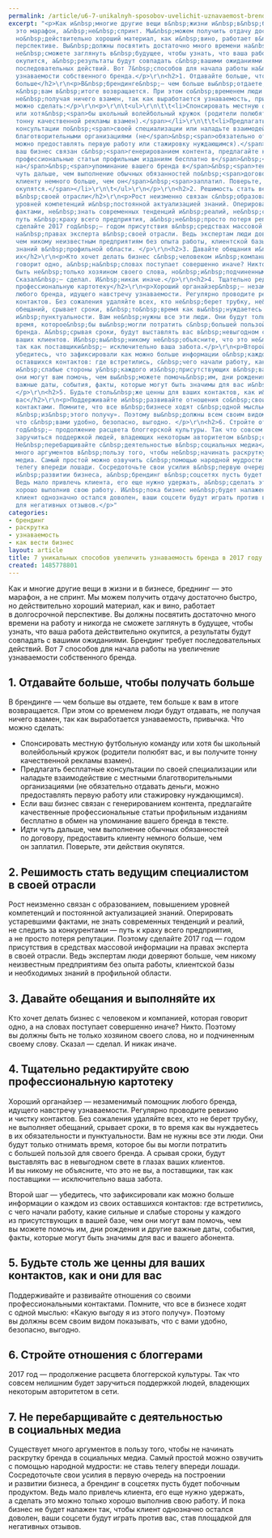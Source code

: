 ```yaml
---
permalink: /article/u6-7-unikalnyh-sposobov-uvelichit-uznavaemost-brenda-v-2017-godu
excerpt: "<p>Как и&nbsp;многие другие вещи в&nbsp;жизни и&nbsp;в&nbsp;бизнесе, бреднинг&nbsp;—
  это марафон, а&nbsp;не&nbsp;спринт. Мы&nbsp;можем получить отдачу достаточно быстро,
  но&nbsp;действительно хороший материал, как и&nbsp;вино, работает в&nbsp;долгосрочной
  перспективе. Вы&nbsp;должны посвятить достаточно много времени на&nbsp;работу и&nbsp;никогда
  не&nbsp;сможете заглянуть в&nbsp;будущее, чтобы узнать, что ваша работа действительно
  окупится, а&nbsp;результаты будут совпадать с&nbsp;вашими ожиданиями. Брендинг требует
  последовательных действий. Вот 7&nbsp;способов для начала работы на&nbsp;увеличение
  узнаваемости собственного бренда.</p>\r\n<h2>1. Отдавайте больше, чтобы получать
  больше</h2>\r\n<p>В&nbsp;брендинге&nbsp;— чем больше вы&nbsp;отдаете, тем больше
  к&nbsp;вам в&nbsp;итоге возвращается. При этом со&nbsp;временем люди будут отдавать,
  не&nbsp;получая ничего взамен, так как выработается узнаваемость, привычка. Что
  можно сделать:</p>\r\n<p>\r\n\t<ul>\r\n\t\t<li>Спонсировать местную футбольную команду
  или хотя&nbsp;<span>бы школьный волейбольный кружок (родители полюбят вас, и</span>&nbsp;<span>вы</span>&nbsp;<span>получите
  тонну качественной рекламы взамен).</span></li>\r\n\t\t<li>Предлагать бесплатные
  консультации по&nbsp;<span>своей специализации или наладьте взаимодействие с</span>&nbsp;<span>местными
  благотворительными организациями (не</span>&nbsp;<span>обязательно отдавать деньги,
  можно предоставлять первую работу или стажировку нуждающимся).</span></li>\r\n\t\t<li>Если
  ваш бизнес связан с&nbsp;<span>генерированием контента, предлагайте качественные
  профессиональные статьи профильным изданиям бесплатно в</span>&nbsp;<span>обмен
  на</span>&nbsp;<span>упоминание вашего бренда в</span>&nbsp;<span>тексте.</span></li>\r\n\t\t<li>Идти
  чуть дальше, чем выполнение обычных обязанностей по&nbsp;<span>договору, предоставить
  клиенту немного больше, чем он</span>&nbsp;<span>заплатил. Поверьте, эти действия
  окупятся.</span></li>\r\n\t</ul>\r\n</p>\r\n<h2>2. Решимость стать ведущим специалистом
  в&nbsp;своей отрасли</h2>\r\n<p>Рост неизменно связан с&nbsp;образованием, повышением
  уровней компетенций и&nbsp;постоянной актуализацией знаний. Оперировать устаревшими
  фактами, не&nbsp;знать современных тенденций и&nbsp;реалий, не&nbsp;следить за&nbsp;конкурентами&nbsp;—
  путь к&nbsp;краху всего предприятия, а&nbsp;не&nbsp;просто потеря репутации. Поэтому
  сделайте 2017 год&nbsp;— годом присутствия в&nbsp;средствах массовой информации
  на&nbsp;правах эксперта в&nbsp;своей отрасли. Ведь экспертам люди доверяют больше,
  чем никому неизвестным предприятиям без опыта работы, клиентской базы и&nbsp;необходимых
  знаний в&nbsp;профильной области. </p>\r\n<h2>3. Давайте обещания и&nbsp;выполняйте
  их</h2>\r\n<p>Кто хочет делать бизнес с&nbsp;человеком и&nbsp;компанией, которая
  говорит одно, а&nbsp;на&nbsp;словах поступает совершенно иначе? Никто. Поэтому вы&nbsp;должны
  быть не&nbsp;только хозяином своего слова, но&nbsp;и&nbsp;подчиненным своему слову.
  Сказал&nbsp;— сделал. И&nbsp;никак иначе.</p>\r\n<h2>4. Тщательно редактируйте свою
  профессиональную картотеку</h2>\r\n<p>Хороший органайзер&nbsp;— незаменимый помощник
  любого бренда, идущего навстречу узнаваемости. Регулярно проводите ревизию и&nbsp;чистку
  контактов. Без сожаления удаляйте всех, кто не&nbsp;берет трубку, не&nbsp;выполняет
  обещаний, срывает сроки, в&nbsp;то&nbsp;время как вы&nbsp;нуждаетесь в&nbsp;их&nbsp;обязательности
  и&nbsp;пунктуальности. Вам не&nbsp;нужны все эти люди. Они будут только отнимать
  время, которое&nbsp;бы вы&nbsp;могли потратить с&nbsp;большей пользой для своего
  бренда. А&nbsp;срывая сроки, будут выставлять вас в&nbsp;невыгодном свете в&nbsp;глазах
  ваших клиентов. И&nbsp;вы&nbsp;никому не&nbsp;объясните, что это не&nbsp;вы, а&nbsp;поставщики,
  так как поставщики&nbsp;— исключительно ваша забота.</p>\r\n<p>Второй шаг&nbsp;—
  убедитесь, что зафиксировали как можно больше информации о&nbsp;каждом из&nbsp;своих
  оставшихся контактов: где встретились, с&nbsp;чего начали работу, какие сильные
  и&nbsp;слабые стороны у&nbsp;каждого из&nbsp;присутствующих в&nbsp;вашей базе, чем
  они могут вам помочь, чем вы&nbsp;можете помочь&nbsp;им, дни рождения и&nbsp;другие
  важные даты, события, факты, которые могут быть значимы для вас и&nbsp;вашего абонента.
  </p>\r\n<h2>5. Будьте столь&nbsp;же ценны для ваших контактов, как и&nbsp;они для
  вас</h2>\r\n<p>Поддерживайте и&nbsp;развивайте отношения со&nbsp;своими профессиональными
  контактами. Помните, что все в&nbsp;бизнесе ходят с&nbsp;одной мыслью: «Какую выгоду
  я&nbsp;из&nbsp;этого получу». Поэтому вы&nbsp;должны всем своим видом показывать,
  что с&nbsp;вами удобно, безопасно, выгодно. </p>\r\n<h2>6. Стройте отношения с&nbsp;блоггерами</h2>\r\n<p>2017
  год&nbsp;— продолжение расцвета блоггерской культуры. Так что совсем нелишним будет
  заручиться поддержкой людей, владеющих некоторым авторитетом в&nbsp;сети. </p>\r\n<h2>7.
  Не&nbsp;перебарщивайте с&nbsp;деятельностью в&nbsp;социальных медиа</h2>\r\n<p>Существует
  много аргументов в&nbsp;пользу того, чтобы не&nbsp;начинать раскрутку бренда в&nbsp;социальных
  медиа. Самый простой можно озвучить с&nbsp;помощью народной мудрости: не&nbsp;ставь
  телегу впереди лошади. Сосредоточьте свои усилия в&nbsp;первую очередь на&nbsp;построении
  и&nbsp;развитии бизнеса, а&nbsp;брендинг в&nbsp;соцсетях пусть будет побочным продуктом.
  Ведь мало привлечь клиента, его еще нужно удержать, а&nbsp;сделать это можно только
  хорошо выполнив свою работу. И&nbsp;пока бизнес не&nbsp;будет налажен так, чтобы
  клиент однозначно остался доволен, ваши соцсети будут играть против вас, став площадкой
  для негативных отзывов.</p>"
categories:
- брендинг
- раскрутка
- узнаваемость
- как вести бизнес
layout: article
title: 7 уникальных способов увеличить узнаваемость бренда в 2017 году
created: 1485778801
---
```

Как и многие другие вещи в жизни и в бизнесе, бреднинг — это марафон, а не спринт. Мы можем получить отдачу достаточно быстро, но действительно хороший материал, как и вино, работает в долгосрочной перспективе. Вы должны посвятить достаточно много времени на работу и никогда не сможете заглянуть в будущее, чтобы узнать, что ваша работа действительно окупится, а результаты будут совпадать с вашими ожиданиями. Брендинг требует последовательных действий. Вот 7 способов для начала работы на увеличение узнаваемости собственного бренда.

## 1. Отдавайте больше, чтобы получать больше ##

В брендинге — чем больше вы отдаете, тем больше к вам в итоге возвращается. При этом со временем люди будут отдавать, не получая ничего взамен, так как выработается узнаваемость, привычка. Что можно сделать:

 *  Спонсировать местную футбольную команду или хотя бы школьный волейбольный кружок (родители полюбят вас, и вы получите тонну качественной рекламы взамен).
 *  Предлагать бесплатные консультации по своей специализации или наладьте взаимодействие с местными благотворительными организациями (не обязательно отдавать деньги, можно предоставлять первую работу или стажировку нуждающимся).
 *  Если ваш бизнес связан с генерированием контента, предлагайте качественные профессиональные статьи профильным изданиям бесплатно в обмен на упоминание вашего бренда в тексте.
 *  Идти чуть дальше, чем выполнение обычных обязанностей по договору, предоставить клиенту немного больше, чем он заплатил. Поверьте, эти действия окупятся.

## 2. Решимость стать ведущим специалистом в своей отрасли ##

Рост неизменно связан с образованием, повышением уровней компетенций и постоянной актуализацией знаний. Оперировать устаревшими фактами, не знать современных тенденций и реалий, не следить за конкурентами — путь к краху всего предприятия, а не просто потеря репутации. Поэтому сделайте 2017 год — годом присутствия в средствах массовой информации на правах эксперта в своей отрасли. Ведь экспертам люди доверяют больше, чем никому неизвестным предприятиям без опыта работы, клиентской базы и необходимых знаний в профильной области.

## 3. Давайте обещания и выполняйте их ##

Кто хочет делать бизнес с человеком и компанией, которая говорит одно, а на словах поступает совершенно иначе? Никто. Поэтому вы должны быть не только хозяином своего слова, но и подчиненным своему слову. Сказал — сделал. И никак иначе.

## 4. Тщательно редактируйте свою профессиональную картотеку ##

Хороший органайзер — незаменимый помощник любого бренда, идущего навстречу узнаваемости. Регулярно проводите ревизию и чистку контактов. Без сожаления удаляйте всех, кто не берет трубку, не выполняет обещаний, срывает сроки, в то время как вы нуждаетесь в их обязательности и пунктуальности. Вам не нужны все эти люди. Они будут только отнимать время, которое бы вы могли потратить с большей пользой для своего бренда. А срывая сроки, будут выставлять вас в невыгодном свете в глазах ваших клиентов. И вы никому не объясните, что это не вы, а поставщики, так как поставщики — исключительно ваша забота.

Второй шаг — убедитесь, что зафиксировали как можно больше информации о каждом из своих оставшихся контактов: где встретились, с чего начали работу, какие сильные и слабые стороны у каждого из присутствующих в вашей базе, чем они могут вам помочь, чем вы можете помочь им, дни рождения и другие важные даты, события, факты, которые могут быть значимы для вас и вашего абонента.

## 5. Будьте столь же ценны для ваших контактов, как и они для вас ##

Поддерживайте и развивайте отношения со своими профессиональными контактами. Помните, что все в бизнесе ходят с одной мыслью: «Какую выгоду я из этого получу». Поэтому вы должны всем своим видом показывать, что с вами удобно, безопасно, выгодно.

## 6. Стройте отношения с блоггерами ##

2017 год — продолжение расцвета блоггерской культуры. Так что совсем нелишним будет заручиться поддержкой людей, владеющих некоторым авторитетом в сети.

## 7. Не перебарщивайте с деятельностью в социальных медиа ##

Существует много аргументов в пользу того, чтобы не начинать раскрутку бренда в социальных медиа. Самый простой можно озвучить с помощью народной мудрости: не ставь телегу впереди лошади. Сосредоточьте свои усилия в первую очередь на построении и развитии бизнеса, а брендинг в соцсетях пусть будет побочным продуктом. Ведь мало привлечь клиента, его еще нужно удержать, а сделать это можно только хорошо выполнив свою работу. И пока бизнес не будет налажен так, чтобы клиент однозначно остался доволен, ваши соцсети будут играть против вас, став площадкой для негативных отзывов.
